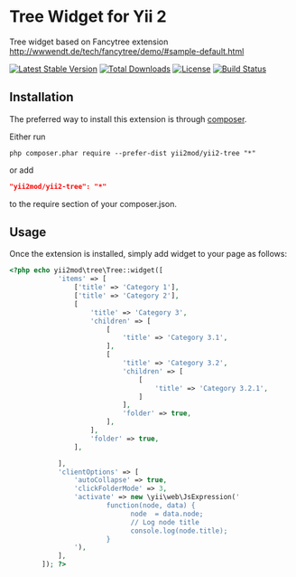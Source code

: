Tree Widget for Yii 2
====================
Tree widget based on Fancytree extension http://wwwendt.de/tech/fancytree/demo/#sample-default.html

[![Latest Stable Version](https://poser.pugx.org/yii2mod/yii2-tree/v/stable)](https://packagist.org/packages/yii2mod/yii2-tree) 
[![Total Downloads](https://poser.pugx.org/yii2mod/yii2-tree/downloads)](https://packagist.org/packages/yii2mod/yii2-tree) 
[![License](https://poser.pugx.org/yii2mod/yii2-tree/license)](https://packagist.org/packages/yii2mod/yii2-tree)
[![Build Status](https://travis-ci.org/yii2mod/yii2-tree.svg?branch=master)](https://travis-ci.org/yii2mod/yii2-tree)


Installation
------------

The preferred way to install this extension is through [composer](http://getcomposer.org/download/).

Either run

```
php composer.phar require --prefer-dist yii2mod/yii2-tree "*"
```

or add

```json
"yii2mod/yii2-tree": "*"
```

to the require section of your composer.json.

Usage
------------
Once the extension is installed, simply add widget to your page as follows:

```php
<?php echo yii2mod\tree\Tree::widget([
            'items' => [
                ['title' => 'Category 1'],
                ['title' => 'Category 2'],
                [
                    'title' => 'Category 3',
                    'children' => [
                        [
                            'title' => 'Category 3.1',
                        ],
                        [
                            'title' => 'Category 3.2',
                            'children' => [
                                [
                                    'title' => 'Category 3.2.1',
                                ]
                            ],
                            'folder' => true,
                        ],
                    ],
                    'folder' => true,
                ],

            ],
            'clientOptions' => [
                'autoCollapse' => true,
                'clickFolderMode' => 3,
                'activate' => new \yii\web\JsExpression('
                        function(node, data) {
                              node  = data.node;
                              // Log node title
                              console.log(node.title);
                        }
                '),
            ],
        ]); ?>
```
